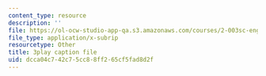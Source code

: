 ```yaml
---
content_type: resource
description: ''
file: https://ol-ocw-studio-app-qa.s3.amazonaws.com/courses/2-003sc-engineering-dynamics-fall-2011/dcca04c742c75cc88ff265cf5fad8d2f_63sIgMvBuEQ.vtt
file_type: application/x-subrip
resourcetype: Other
title: 3play caption file
uid: dcca04c7-42c7-5cc8-8ff2-65cf5fad8d2f
---
```

